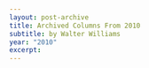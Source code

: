 ```yaml
---
layout: post-archive
title: Archived Columns From 2010
subtitle: by Walter Williams
year: "2010"
excerpt:
---
```


